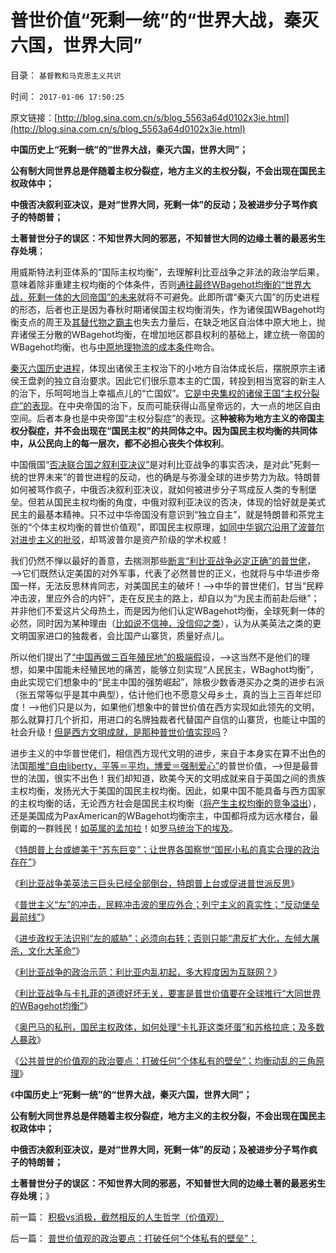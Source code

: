 # 普世价值“死剩一统”的“世界大战，秦灭六国，世界大同”

目录： `基督教和马克思主义共识` 

时间： `2017-01-06 17:50:25` 

原文链接：[http://blog.sina.com.cn/s/blog_5563a64d0102x3ie.html](http://blog.sina.com.cn/s/blog_5563a64d0102x3ie.html)

**中国历史上“死剩一统”的“世界大战，秦灭六国，世界大同”；**

**公有制大同世界总是伴随着主权分裂症，地方主义的主权分裂，不会出现在国民主权政体中；**

**中俄否决叙利亚决议，是对“世界大同，死剩一体”的反动；及被进步分子骂作疯子的特朗普；**

**土著普世分子的误区：不知世界大同的邪恶，不知普世大同的边缘土著的最恶劣生存处境**；

用威斯特法利亚体系的“国际主权均衡”，去理解利比亚战争之非法的政治学后果，意味着除非重建主权均衡的个体条件，否则[通往最终WBagehot均衡的“世界大战，死剩一体的大同帝国”的未来](../../../2017/1/5/普世价值观的政治要点：打破任何“个体私有的壁垒”；.md)就将不可避免。此即所谓“秦灭六国”的历史进程的形态，后者也正是因为春秋时期诸侯国主权均衡消失，作为诸侯国WBagehot均衡支点的周王及[其替代物之霸主](../../../2010/6/9/罗马如出现在战国将如何统一中国？.md)也失去力量后，在缺乏地区自治体中原大地上，抛弃诸侯王分散的WBagehot均衡，在增加地区郡县权利的基础上，建立统一帝国的WBagehot均衡，也与[中原地理物流的成本条件](../../../2010/6/7/大运河与中央集权；物流成本与政治形态的关系.md)吻合。

[秦灭六国历史进程](../../../2008/9/12/战国与秦灭六国并非今天适用的政治模式.md)，体现出诸侯王主权治下的小地方自治体成长后，摆脱原宗主诸侯王盘剥的独立自治要求。因此它们很乐意本主的亡国，转投到相当宽容的新主人的治下，乐呵呵地当上幸福点儿的“亡国奴”。[它是中央集权的诸侯王国“主权分裂症”的表现](../../../2009/10/1/主权分裂症的病因，处方和毒药.md)。在中央帝国的治下，反而可能获得山高皇帝远的，大一点的地区自由空间。后者本身也是中央帝国“主权分裂症”的表现。这**种被称为地方主义的帝国主权分裂症，并不会出现在“国民主权”的共同体之中。因为国民主权均衡的共同体中，从公民向上的每一层次，都不必担心丧失个体权利**。

中国俄国“[否决联合国之叙利亚决议”](../../../2016/3/5/非法无正义，利比亚战争和叙利亚决议.md)是对利比亚战争的事实否决，是对此“死剩一统的世界未来”的普世进程的反动，也的确是与弥漫全球的进步势力为敌。特朗普如何被骂作疯子，中俄否决叙利亚决议，就如何被进步分子骂成反人类的专制堡垒。但若从国民主权均衡的角度，中俄对叙利亚决议的否决，体现的恰好就是美式民主的最基本精神。只不过中华帝国没有意识到“独立自主”，就是特朗普和茶党主张的“个体主权均衡的普世价值观”，即国民主权原理，[如同中华钢穴沿用了波普尔对进步主义的批驳](../../../2016/12/24/波普尔《历史决定论的贫困》，和比较社会学.md)，却骂波普尔是资产阶级的学术权威！

我们仍然不惮以最好的善意，去揣测那些[断言“利比亚战争必定正确”的普世佬](../../../2011/3/23/基督教不是人权的标准；美国不是民主的权威.md)，——>它们既然认定美国的对外军事，代表了必然普世的正义，也就将与中华进步帝国一样，无法反思林肯同志，对美国民主的破坏！——>中华的普世佬们，甘当“民粹冲击波，里应外合的内奸”，走在反民主的路上，却自以为“为民主而前赴后继”；并非他们不爱这片父母热土，而是因为他们认定WBagehot均衡，全球死剩一体的必然，同时因为某种理由（[比如说不信神，没信仰之类](../../../2010/6/15/进化论天人必然合一存在必然合理.md)），认为从美英法之类的更文明国家进口的独裁者，会比国产山寨货，质量好点儿。

所以他们提出了[“中国再做三百年殖民地”的极端假](../../../2016/9/10/“让中国再做三百年殖民地”的“爱国”的进步主义.md)设，——>这当然不是他们的理想，如果中国能未经殖民地的痛苦，能够立刻实现“人民民主，WBaghot均衡”，由此实现它们想象中的“民主中国的强势崛起”，除极少数香港买办之类的进步右派（张五常等似乎是其中典型），估计他们也不愿意父母乡土，真的当上三百年烂印度！——>他们只是以为，如果他们想象中的普世价值在西方实现如此领先的文明，那么就算打几个折扣，用进口的名牌独裁者代替国产自信的山寨货，也能让中国的社会升级！[但是西方文明成就，是那种普世价值实现吗](../../../2015/5/28/美国普众物质文明的成功，后验了社会进化论的先验.md)？

进步主义的中华普世佬们，相信西方现代文明的进步，来自于本身实在算不出色的法国[那堆“自由liberty，平等＝平均，博爱＝强制爱心”](http://blog.sina.com.cn/s/blog_5b7d570c0101d7s7.html)的普世价值，——>但是最普世的法国，很实不出色！我们却知道，欧美今天的文明成就来自于英国之间的贵族主权均衡，发扬光大于美国的国民主权均衡。因此，如果中国不能具备与西方国家的主权均衡的话，无论西方社会是国民主权均衡（[将产生主权均衡的竞争溢出](../../../2016/12/12/民主未必是好东西.md)），还是美国成为PaxAmerican的WBagehot均衡宗主，中国都将成为远水楼台，最倒霉的一群贱民！[如英属的孟加拉](../../../2012/1/15/英国殖民者制造的孟加拉大饥荒；工业革命不依赖废旧金属积累.md)！如[罗马统治下的埃及](../../../2010/6/3/罗马埃及行省赋税相当于唐明税入或宋清的一半.md)。

《[特朗普上台或媲美于“苏东巨变”；让世界各国察觉“国民小私的真实合理的政治存在”](../../../2016/12/28/特朗普上台，对世界各国影响，或媲美于“苏东巨变”；.md)》

《[利比亚战争美英法三巨头已经全部倒台，特朗普上台或促进普世派反思](../../../2016/12/30/利比亚战争三巨头全部倒台，特朗普上台或促进反思.md)》

《[普世主义“左”的冲击，民粹冲击波的里应外合；列宁主义的真实性；“反动堡垒最前线”](../../../2016/12/31/普世主义“左”的冲击，列宁主义的判断正确.md)》

《[进步政权无法识别“左的威胁”；必须向右转；否则只能“肃反扩大化，左倾大屠杀，文化大革命”](../../../2017/1/1/任何进步政权，都无法识别任何“左的进步威胁”；.md)》

《[利比亚战争的政治示范：利比亚内乱初起，多大程度因为互联网？](../../../2017/1/2/利比亚战争的政治示范：内乱多大程度因为互联网？.md)》

《[利比亚战争与卡扎菲的道德好坏无关，要害是普世价值要在全球推行“大同世界的WBagehot均衡”](../../../2017/1/3/利比亚战争与卡扎菲的道德好坏无关，普世价值的“公敌宣布”.md)》

《[奥巴马的私刑，国民主权政体，如何处理“卡扎菲这类坏蛋”和苏格拉底；及多数人暴政](../../../2017/1/4/奥巴马的私刑，忘记了黑人在美国一百年遭受的私刑；.md)》

《[公共普世的价值观的政治要点：打破任何“个体私有的壁垒”；均衡动乱的三角原理](../../../2017/1/5/普世价值观的政治要点：打破任何“个体私有的壁垒”；.md)》

《**中国历史上“死剩一统”的“世界大战，秦灭六国，世界大同”；**

**公有制大同世界总是伴随着主权分裂症，地方主义的主权分裂，不会出现在国民主权政体中；**

**中俄否决叙利亚决议，是对“世界大同，死剩一体”的反动；及被进步分子骂作疯子的特朗普；**

**土著普世分子的误区：不知世界大同的邪恶，不知普世大同的边缘土著的最恶劣生存处境**；》

前一篇： [积极vs消极，截然相反的人生哲学（价值观）](../../../2017/1/7/积极vs消极，截然相反的人生哲学（价值观）.md)

后一篇： [普世价值观的政治要点：打破任何“个体私有的壁垒”；](../../../2017/1/5/普世价值观的政治要点：打破任何“个体私有的壁垒”；.md)

